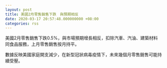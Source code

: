 ```yaml
---
layout: post
title: 美國2月零售銷售下跌　與預期相反
date: 2020-03-17 20:57:48.000000000 +08:00
categories: rss
---
```


美國2月零售銷售下跌0.5%，與市場預期增長相反，扣除汽車、汽油、建築材料同食品服務，上月零售銷售按月持平。

數據反映美國家庭開支減少，在新型冠狀病毒疫情下，未來幾個月零售銷售可能持續受壓。
